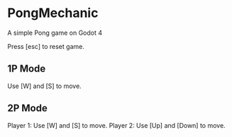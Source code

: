 # PongMechanic
A simple Pong game on Godot 4

Press [esc] to reset game.

## 1P Mode
Use [W] and [S] to move.

## 2P Mode
Player 1: Use [W] and [S] to move.
Player 2: Use [Up] and [Down] to move.
